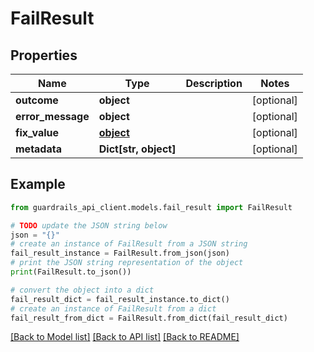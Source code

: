 # FailResult


## Properties

Name | Type | Description | Notes
------------ | ------------- | ------------- | -------------
**outcome** | **object** |  | [optional] 
**error_message** | **object** |  | [optional] 
**fix_value** | [**object**](AnyType.md) |  | [optional] 
**metadata** | **Dict[str, object]** |  | [optional] 

## Example

```python
from guardrails_api_client.models.fail_result import FailResult

# TODO update the JSON string below
json = "{}"
# create an instance of FailResult from a JSON string
fail_result_instance = FailResult.from_json(json)
# print the JSON string representation of the object
print(FailResult.to_json())

# convert the object into a dict
fail_result_dict = fail_result_instance.to_dict()
# create an instance of FailResult from a dict
fail_result_from_dict = FailResult.from_dict(fail_result_dict)
```
[[Back to Model list]](../README.md#documentation-for-models) [[Back to API list]](../README.md#documentation-for-api-endpoints) [[Back to README]](../README.md)


